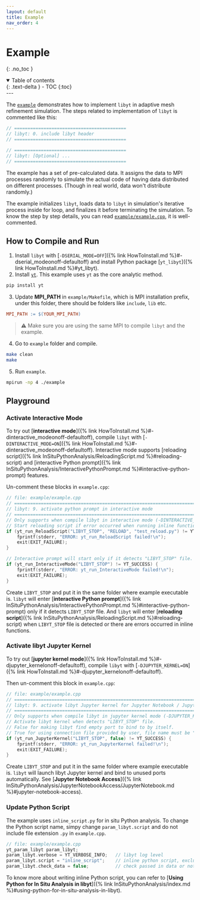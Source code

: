 ```yaml
---
layout: default
title: Example
nav_order: 4
---
```

# Example
{: .no_toc }
<details open markdown="block">
  <summary>
    Table of contents
  </summary>
  {: .text-delta }
- TOC
{:toc}
</details>
---

The [`example`](https://github.com/yt-project/libyt/blob/main/example) demonstrates how to implement `libyt` in adaptive mesh refinement simulation.
The steps related to implementation of `libyt` is commented like this:
```c++
// ==========================================
// libyt: 0. include libyt header
// ==========================================

// ==========================================
// libyt: [Optional] ...
// ==========================================
```

The example has a set of pre-calculated data.
It assigns the data to MPI processes randomly to simulate the actual code of having data distributed on different processes. (Though in real world, data won't distribute randomly.) 

The example initializes `libyt`, loads data to `libyt` in simulation's iterative process inside for loop, and finalizes it before terminating the simulation. To know the step by step details, you can read [`example/example.cpp`](https://github.com/yt-project/libyt/blob/main/example/example.cpp), it is well-commented.


## How to Compile and Run

1. Install `libyt` with [`-DSERIAL_MODE=OFF`]({% link HowToInstall.md %}#-dserial_modeonoff-defaultoff) and install Python package [`yt_libyt`]({% link HowToInstall.md %}#yt_libyt).
2. Install [`yt`](https://yt-project.org/). This example uses `yt` as the core analytic method.
  ```bash
  pip install yt
  ```
3. Update **MPI_PATH** in `example/Makefile`, which is MPI installation prefix, under this folder, there should be folders like `include`, `lib` etc.
  ```makefile
  MPI_PATH := $(YOUR_MPI_PATH)
  ```
  > :warning: Make sure you are using the same MPI to compile `libyt` and the example.
4. Go to `example` folder and compile.
  ```bash
  make clean
  make
  ```
5. Run `example`.
  ```bash
  mpirun -np 4 ./example
  ```

## Playground

### Activate Interactive Mode

To try out [**interactive mode**]({% link HowToInstall.md %}#-dinteractive_modeonoff-defaultoff), compile `libyt` with [`-DINTERACTIVE_MODE=ON`]({% link HowToInstall.md %}#-dinteractive_modeonoff-defaultoff).
Interactive mode supports [reloading script]({% link InSituPythonAnalysis/ReloadingScript.md %}#reloading-script) and [interactive Python prompt]({% link InSituPythonAnalysis/InteractivePythonPrompt.md %}#interactive-python-prompt) features.

Un-comment these blocks in `example.cpp`:
```c++
// file: example/example.cpp
// =======================================================================================================
// libyt: 9. activate python prompt in interactive mode
// =======================================================================================================
// Only supports when compile libyt in interactive mode (-DINTERACTIVE_MODE)
// Start reloading script if error occurred when running inline functions, or it detects "LIBYT_STOP" file.
if (yt_run_ReloadScript("LIBYT_STOP", "RELOAD", "test_reload.py") != YT_SUCCESS) {
    fprintf(stderr, "ERROR: yt_run_ReloadScript failed!\n");
    exit(EXIT_FAILURE);
}

// Interactive prompt will start only if it detects "LIBYT_STOP" file.
if (yt_run_InteractiveMode("LIBYT_STOP") != YT_SUCCESS) {
    fprintf(stderr, "ERROR: yt_run_InteractiveMode failed!\n");
    exit(EXIT_FAILURE);
}
```
Create `LIBYT_STOP` and put it in the same folder where example executable is. 
`libyt` will enter [**interactive Python prompt**]({% link InSituPythonAnalysis/InteractivePythonPrompt.md %}#interactive-python-prompt) only if it detects `LIBYT_STOP` file.
And `libyt` will enter [**reloading script**]({% link InSituPythonAnalysis/ReloadingScript.md %}#reloading-script) when `LIBYT_STOP` file is detected or there are errors occurred in inline functions.

### Activate libyt Jupyter Kernel

To try out [**jupyter kernel mode**]({% link HowToInstall.md %}#-djupyter_kernelonoff-defaultoff), compile `libyt` with [`-DJUPYTER_KERNEL=ON`]({% link HowToInstall.md %}#-djupyter_kernelonoff-defaultoff).

Then un-comment this block in `example.cpp`:
```c++
// file: example/example.cpp
// =======================================================================================================
// libyt: 9. activate libyt Jupyter kernel for Jupyter Notebook / JupyterLab access
// =======================================================================================================
// Only supports when compile libyt in jupyter kernel mode (-DJUPYTER_KERNEL enabled)
// Activate libyt kernel when detects "LIBYT_STOP" file.
// False for making libyt find empty port to bind to by itself.
// True for using connection file provided by user, file name must be "libyt_kernel_connection.json".
if (yt_run_JupyterKernel("LIBYT_STOP", false) != YT_SUCCESS) {
    fprintf(stderr, "ERROR: yt_run_JupyterKernel failed!\n");
    exit(EXIT_FAILURE);
}
```

Create `LIBYT_STOP` and put it in the same folder where example executable is.
`libyt` will launch libyt Jupyter kernel and bind to unused ports automatically. See [**Jupyter Notebook Access**]({% link InSituPythonAnalysis/JupyterNotebookAccess/JupyterNotebook.md %}#jupyter-notebook-access).

### Update Python Script
The example uses `inline_script.py` for in situ Python analysis. 
To change the Python script name, simpy change `param_libyt.script` and do not include file extension `.py` in `example.cpp`. 

```c++
// file: example/example.cpp
yt_param_libyt param_libyt;
param_libyt.verbose = YT_VERBOSE_INFO;   // libyt log level
param_libyt.script = "inline_script";    // inline python script, excluding ".py"
param_libyt.check_data = false;          // check passed in data or not
```

To know more about writing inline Python script, you can refer to [**Using Python for In Situ Analysis in libyt**]({% link InSituPythonAnalysis/index.md %}#using-python-for-in-situ-analysis-in-libyt).

